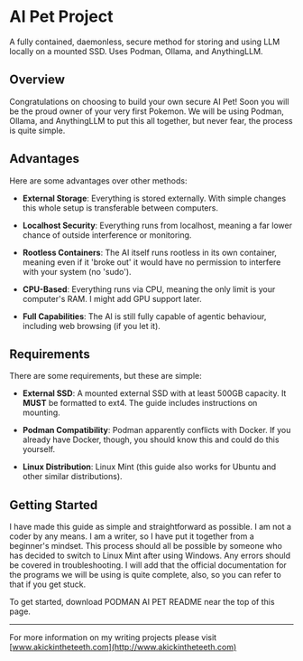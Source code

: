 # AI Pet Project

A fully contained, daemonless, secure method for storing and using LLM locally on a mounted SSD. Uses Podman, Ollama, and AnythingLLM.

## Overview

Congratulations on choosing to build your own secure AI Pet! Soon you will be the proud owner of your very first Pokemon. We will be using Podman, Ollama, and AnythingLLM to put this all together, but never fear, the process is quite simple. 

## Advantages

Here are some advantages over other methods:

- **External Storage**: Everything is stored externally. With simple changes this whole setup is transferable between computers.

- **Localhost Security**: Everything runs from localhost, meaning a far lower chance of outside interference or monitoring.

- **Rootless Containers**: The AI itself runs rootless in its own container, meaning even if it 'broke out' it would have no permission to interfere with your system (no 'sudo').

- **CPU-Based**: Everything runs via CPU, meaning the only limit is your computer's RAM. I might add GPU support later.

- **Full Capabilities**: The AI is still fully capable of agentic behaviour, including web browsing (if you let it).

## Requirements

There are some requirements, but these are simple:

- **External SSD**: A mounted external SSD with at least 500GB capacity. It **MUST** be formatted to ext4. The guide includes instructions on mounting.

- **Podman Compatibility**: Podman apparently conflicts with Docker. If you already have Docker, though, you should know this and could do this yourself.

- **Linux Distribution**: Linux Mint (this guide also works for Ubuntu and other similar distributions).

## Getting Started

I have made this guide as simple and straightforward as possible. I am not a coder by any means. I am a writer, so I have put it together from a beginner's mindset. This process should all be possible by someone who has decided to switch to Linux Mint after using Windows. Any errors should be covered in troubleshooting. I will add that the official documentation for the programs we will be using is quite complete, also, so you can refer to that if you get stuck.

To get started, download PODMAN AI PET README near the top of this page.

---

For more information on my writing projects please visit [www.akickintheteeth.com](http://www.akickintheteeth.com)
